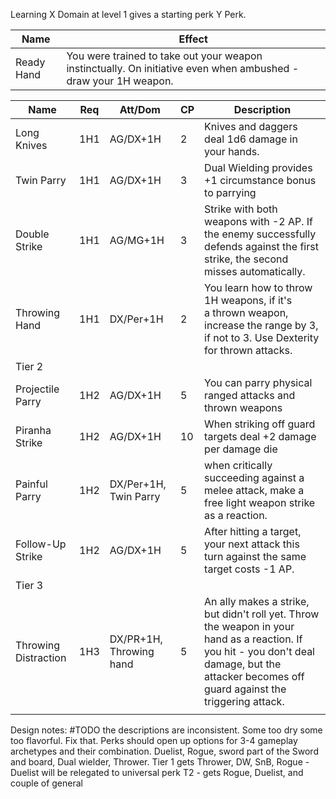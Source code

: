 Learning X Domain at level 1 gives a starting perk Y Perk.

| **Name**    | **Effect**                                                                                                      |
| ----------- | --------------------------------------------------------------------------------------------------------------- |
| Ready Hand  | You were trained to take out your weapon instinctually. On initiative even when ambushed - draw your 1H weapon. |

| **Name**             | **Req** | Att/Dom                 | **CP** | **Description**                                                                                                                                                                                 |
| -------------------- | ------- | ----------------------- | ------ | ----------------------------------------------------------------------------------------------------------------------------------------------------------------------------------------------- |
| Long Knives          | 1H1     | AG/DX+1H                | 2      | Knives and daggers deal 1d6 damage in your hands.                                                                                                                                               |
| Twin Parry           | 1H1     | AG/DX+1H                | 3      | Dual Wielding provides +1 circumstance bonus to parrying                                                                                                                                        |
| Double Strike        | 1H1     | AG/MG+1H                | 3      | Strike with both weapons with -2 AP. If the enemy successfully defends against the first strike, the second misses automatically.                                                               |
| Throwing Hand        | 1H1     | DX/Per+1H               | 2      | You learn how to throw 1H weapons, if it's a thrown weapon, increase the range by 3, if not to 3. Use Dexterity for thrown attacks.                                                             |
| Tier 2               |         |                         |        |                                                                                                                                                                                                 |
| Projectile Parry     | 1H2     | AG/DX+1H                | 5      | You can parry physical ranged attacks and thrown weapons                                                                                                                                        |
| Piranha Strike       | 1H2     | AG/DX+1H                | 10     | When striking off guard targets deal +2 damage per damage die                                                                                                                                   |
| Painful Parry        | 1H2     | DX/Per+1H, Twin Parry   | 5      | when critically succeeding against a melee attack, make a free light weapon strike as a reaction.                                                                                               |
| Follow-Up Strike     | 1H2     | AG/DX+1H                | 5      | After hitting a target, your next attack this turn against the same target costs -1 AP.                                                                                                         |
| Tier 3               |         |                         |        |                                                                                                                                                                                                 |
| Throwing Distraction | 1H3     | DX/PR+1H, Throwing hand | 5      | An ally makes a strike, but didn't roll yet. Throw the weapon in your hand as a reaction. If you hit - you don't deal damage, but the attacker becomes off guard against the triggering attack. |
|                      |         |                         |        |                                                                                                                                                                                                 |


Design notes:
#TODO the descriptions are inconsistent. Some too dry some too flavorful.  Fix that.
Perks should open up options for 3-4 gameplay archetypes and their combination. Duelist, Rogue, sword part of the Sword and board, Dual wielder, Thrower. 
Tier 1 gets Thrower, DW, SnB, Rogue - Duelist will be relegated to universal perk
T2 - gets Rogue, Duelist, and couple of general